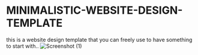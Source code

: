 # MINIMALISTIC-WEBSITE-DESIGN-TEMPLATE
this is a website design template that you can freely use to have something to start with..
![Screenshot (1)](https://user-images.githubusercontent.com/103427739/163264986-b9ebac7e-afb0-4888-8656-06b00f84cf29.png)
